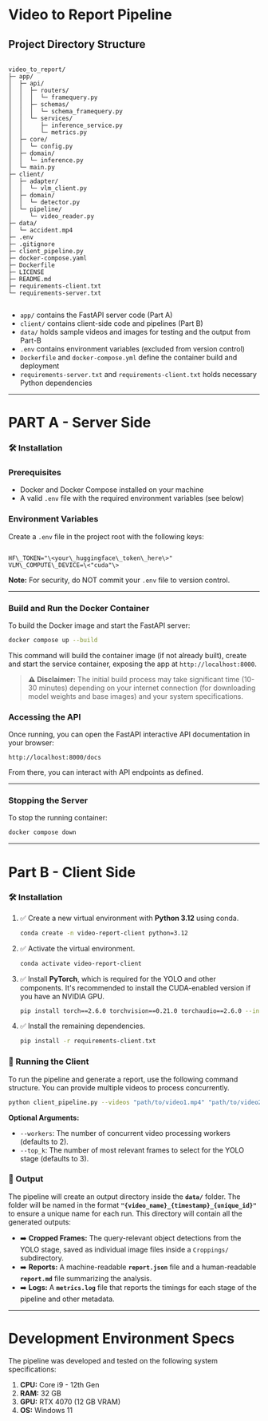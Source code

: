 # Video to Report Pipeline

## Project Directory Structure

```

video_to_report/
├─ app/
│  ├─ api/
│  │  ├─ routers/
│  │  │  └─ framequery.py
│  │  ├─ schemas/
│  │  │  └─ schema_framequery.py
│  │  └─ services/
│  │     ├─ inference_service.py
│  │     └─ metrics.py
│  ├─ core/
│  │  └─ config.py
│  ├─ domain/
│  │  └─ inference.py
│  └─ main.py
├─ client/
│  ├─ adapter/
│  │  └─ vlm_client.py
│  ├─ domain/
│  │  └─ detector.py
│  └─ pipeline/
│     └─ video_reader.py
├─ data/
│  └─ accident.mp4
├─ .env
├─ .gitignore
├─ client_pipeline.py
├─ docker-compose.yaml
├─ Dockerfile
├─ LICENSE
├─ README.md
├─ requirements-client.txt
└─ requirements-server.txt


```

- `app/` contains the FastAPI server code (Part A)
- `client/` contains client-side code and pipelines (Part B)
- `data/` holds sample videos and images for testing and the output from Part-B
- `.env` contains environment variables (excluded from version control)
- `Dockerfile` and `docker-compose.yml` define the container build and deployment
- `requirements-server.txt` and `requirements-client.txt` holds necessary Python dependencies

---

# PART A - Server Side
### 🛠️ Installation

### Prerequisites

- Docker and Docker Compose installed on your machine
- A valid `.env` file with the required environment variables (see below)

### Environment Variables

Create a `.env` file in the project root with the following keys:

```

HF\_TOKEN="\<your\_huggingface\_token\_here\>"
VLM\_COMPUTE\_DEVICE=\<"cuda"\>

````

**Note:** For security, do NOT commit your `.env` file to version control.

---

### Build and Run the Docker Container

To build the Docker image and start the FastAPI server:

```bash
docker compose up --build
````

This command will build the container image (if not already built), create and start the service container, exposing the app at `http://localhost:8000`.

> **⚠️ Disclaimer:** The initial build process may take significant time (10-30 minutes) depending on your internet connection (for downloading model weights and base images) and your system specifications.

### Accessing the API

Once running, you can open the FastAPI interactive API documentation in your browser:

```
http://localhost:8000/docs
```

From there, you can interact with API endpoints as defined.

-----

### Stopping the Server

To stop the running container:

```bash
docker compose down
```

-----

# Part B - Client Side

### 🛠️ Installation

1.  ✅ Create a new virtual environment with **Python 3.12** using conda.

    ```bash
    conda create -n video-report-client python=3.12
    ```

2.  ✅ Activate the virtual environment.

    ```bash
    conda activate video-report-client
    ```

3.  ✅ Install **PyTorch**, which is required for the YOLO and other components. It's recommended to install the CUDA-enabled version if you have an NVIDIA GPU.

    ```bash
    pip install torch==2.6.0 torchvision==0.21.0 torchaudio==2.6.0 --index-url [https://download.pytorch.org/whl/cu124](https://download.pytorch.org/whl/cu124)
    ```

4.  ✅ Install the remaining dependencies.

    ```bash
    pip install -r requirements-client.txt
    ```

### 🚀 Running the Client

To run the pipeline and generate a report, use the following command structure. You can provide multiple videos to process concurrently.

```bash
python client_pipeline.py --videos "path/to/video1.mp4" "path/to/video2.mp4" --query "YOUR_QUERY"
```

**Optional Arguments:**

  * `--workers`: The number of concurrent video processing workers (defaults to 2).
  * `--top_k`: The number of most relevant frames to select for the YOLO stage (defaults to 3).

### 📁 Output

The pipeline will create an output directory inside the **`data/`** folder. The folder will be named in the format **`"{video_name}_{timestamp}_{unique_id}"`** to ensure a unique name for each run. This directory will contain all the generated outputs:

  * ➡️ **Cropped Frames:** The query-relevant object detections from the YOLO stage, saved as individual image files inside a `Croppings/` subdirectory.
  * ➡️ **Reports:** A machine-readable **`report.json`** file and a human-readable **`report.md`** file summarizing the analysis.
  * ➡️ **Logs:** A **`metrics.log`** file that reports the timings for each stage of the pipeline and other metadata.

-----

# Development Environment Specs

The pipeline was developed and tested on the following system specifications:

1.  **CPU:** Core i9 - 12th Gen
2.  **RAM:** 32 GB
3.  **GPU:** RTX 4070 (12 GB VRAM)
4.  **OS:** Windows 11

<!-- end list -->
